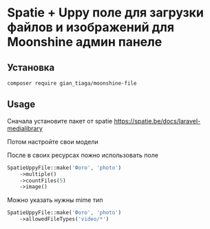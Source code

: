 # Spatie + Uppy поле для загрузки файлов и изображений для Moonshine админ панеле

## Установка
```shell
composer require gian_tiaga/moonshine-file
```

## Usage
Сначала установите пакет от spatie
[https://spatie.be/docs/laravel-medialibrary
](https://spatie.be/docs/laravel-medialibrary)

Потом настройте свои модели

После в своих ресурсах пожно использовать поле
```php
SpatieUppyFile::make('Фото', 'photo')
    ->multiple()
    ->countFiles(5)
    ->image()
```

Можно указать нужны mime тип
```php
SpatieUppyFile::make('Фото', 'photo')
    ->allowedFileTypes('video/*')
```
